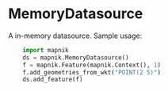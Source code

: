 # MemoryDatasource

A in-memory datasource. Sample usage:

```python
    import mapnik
    ds = mapnik.MemoryDatasource()
    f = mapnik.Feature(mapnik.Context(), 1)
    f.add_geometries_from_wkt("POINT(2 5)")
    ds.add_feature(f)
```

